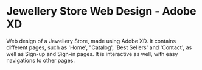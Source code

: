 # Jewellery Store Web Design - Adobe XD

Web design of a Jewellery Store, made using Adobe XD. It contains different pages, such as 'Home', "Catalog', 'Best Sellers' and 'Contact', as well as Sign-up and Sign-in pages. It is interactive as well, with easy navigations to other pages.

